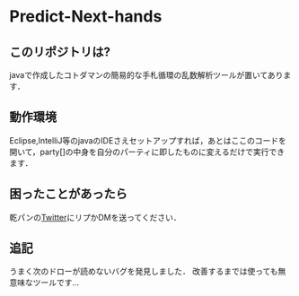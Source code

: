 # Predict-Next-hands

## このリポジトリは?
javaで作成したコトダマンの簡易的な手札循環の乱数解析ツールが置いてあります．

## 動作環境
Eclipse,IntelliJ等のjavaのIDEさえセットアップすれば，あとはここのコードを開いて，party[]の中身を自分のパーティに即したものに変えるだけで実行できます．

## 困ったことがあったら
乾パンの[Twitter](https://twitter.com/kanpan_kot)にリプかDMを送ってください．

## 追記
うまく次のドローが読めないバグを発見しました．
改善するまでは使っても無意味なツールです...
